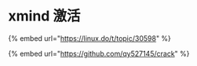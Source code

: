 # xmind 激活

{% embed url="https://linux.do/t/topic/30598" %}

{% embed url="https://github.com/qy527145/crack" %}
